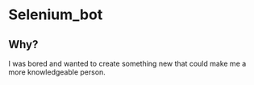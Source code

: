 # Selenium_bot
## Why?
I was bored and wanted to create something new that could make me a more knowledgeable person.
